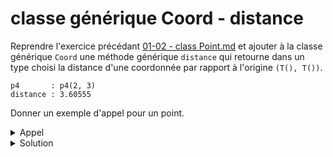 # classe générique Coord - distance 

Reprendre l'exercice précédant [01-02 - class Point.md](01-02%20-%20class%20Point.md) et ajouter à la classe générique `Coord` une méthode générique `distance` qui retourne dans un type choisi la distance d'une coordonnée par rapport à l'origine `(T(), T())`.

~~~
p4       : p4(2, 3)
distance : 3.60555
~~~

Donner un exemple d'appel pour un point.

<details>
<summary>Appel</summary>

~~~cpp
Point p4("p4", 2, 3);
cout << "p4       : ";
p4.afficher();
cout << endl;
cout << "distance : ";
cout << p4.getCoord().distance<double>() << endl;
~~~

</details>

<details>
<summary>Solution</summary>

~~~cpp
#include <cmath> // sqrt

//------------------------------------------------------------
template <typename T>
class Coord {
public:
   Coord()           : Coord(T(), T()) {};
   Coord(T x, T y)   : x(x), y(y)      {};

   void  setCoord(T x, T y);
   T getX() const { return x; }
   T getY() const { return y; }

   void deplacer(T dx, T dy);
   void afficher() const;

   template <typename U>
   U distance() const;

private:
   T x;
   T y;
   T z;
};

//------------------------------------------------------------
template <typename T>
template <typename U>
U Coord<T>::distance() const {
   return U( std::sqrt(x * x + y * y) );
}
~~~

</details>